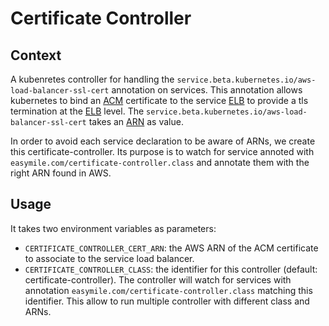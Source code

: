 # Certificate Controller

## Context

A kubenretes controller for handling the
`service.beta.kubernetes.io/aws-load-balancer-ssl-cert` annotation on
services. This annotation allows kubernetes to bind an
[ACM](https://aws.amazon.com/certificate-manager/) certificate to the
service [ELB](https://aws.amazon.com/elasticloadbalancing/) to provide a
tls termination at the
[ELB](https://aws.amazon.com/elasticloadbalancing/) level.
The `service.beta.kubernetes.io/aws-load-balancer-ssl-cert` takes an
[ARN](https://docs.aws.amazon.com/general/latest/gr/aws-arns-and-namespaces.html)
as value.

In order to avoid each service declaration to be aware of ARNs, we
create this certificate-controller.
Its purpose is to watch for service annoted with `easymile.com/certificate-controller.class` and annotate them with the right ARN found in AWS.

## Usage

It takes two environment variables as parameters:
- `CERTIFICATE_CONTROLLER_CERT_ARN`: the AWS ARN of the ACM certificate to
  associate to the service load balancer.
- `CERTIFICATE_CONTROLLER_CLASS`: the identifier for this controller
  (default: certificate-controller). The controller will watch for services with annotation `easymile.com/certificate-controller.class` matching this identifier. This allow to run multiple controller with different class and ARNs.

